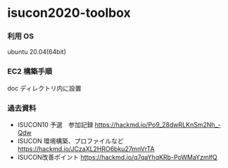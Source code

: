 # isucon2020-toolbox

### 利用 OS

ubuntu 20.04(64bit)  

### EC2 構築手順

doc ディレクトリ内に設置

### 過去資料
- ISUCON10 予選　参加記録
https://hackmd.io/Po9_28dwRLKnSm2Nh_-Qdw
- ISUCON 環境構築、プロファイルなど
https://hackmd.io/JCzaXL2HRO6bku27mnVrTA
- ISUCON改善ポイント
https://hackmd.io/q7qaYhqKRb-PoWMaYzmlfQ
